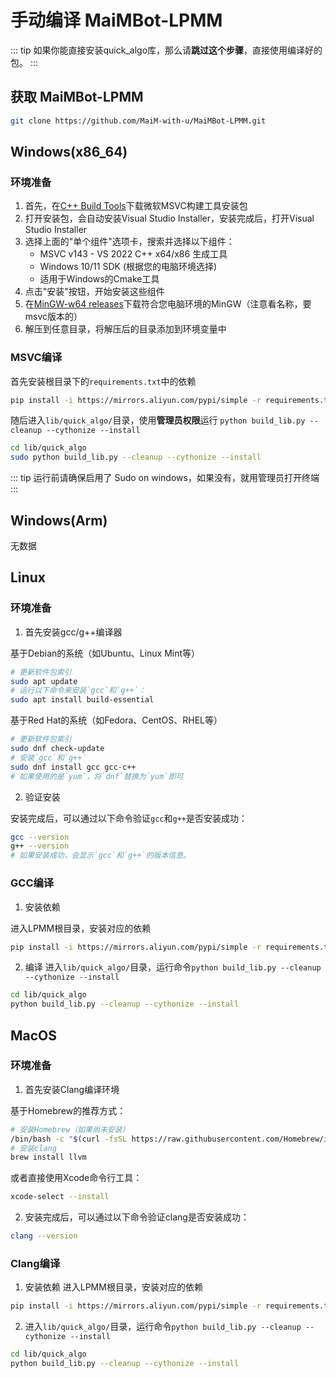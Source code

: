 # 手动编译 MaiMBot-LPMM

::: tip
如果你能直接安装quick_algo库，那么请**跳过这个步骤**，直接使用编译好的包。
:::

## 获取 MaiMBot-LPMM
```bash
git clone https://github.com/MaiM-with-u/MaiMBot-LPMM.git
```

## Windows(x86_64)

### 环境准备

1. 首先，在[C++ Build Tools](https://visualstudio.microsoft.com/zh-hans/visual-cpp-build-tools/)下载微软MSVC构建工具安装包
2. 打开安装包，会自动安装Visual Studio Installer，安装完成后，打开Visual Studio Installer
3. 选择上面的"单个组件"选项卡，搜索并选择以下组件：
   - MSVC v143 - VS 2022 C++ x64/x86 生成工具
   - Windows 10/11 SDK (根据您的电脑环境选择)
   - 适用于Windows的Cmake工具
4. 点击"安装"按钮，开始安装这些组件
5. 在[MinGW-w64 releases](https://github.com/niXman/mingw-builds-binaries/releases)下载符合您电脑环境的MinGW（注意看名称，要msvc版本的）
6. 解压到任意目录，将解压后的目录添加到环境变量中

### MSVC编译

首先安装根目录下的`requirements.txt`中的依赖

```bash
pip install -i https://mirrors.aliyun.com/pypi/simple -r requirements.txt --upgrade
```

随后进入`lib/quick_algo/`目录，使用**管理员权限**运行 `python build_lib.py --cleanup --cythonize --install`

```bash
cd lib/quick_algo
sudo python build_lib.py --cleanup --cythonize --install
```
::: tip
运行前请确保启用了 Sudo on windows，如果没有，就用管理员打开终端
:::
## Windows(Arm)

无数据

## Linux
### 环境准备
1. 首先安装gcc/g++编译器

基于Debian的系统（如Ubuntu、Linux Mint等）

```bash
# 更新软件包索引
sudo apt update
# 运行以下命令来安装`gcc`和`g++`：
sudo apt install build-essential
```

基于Red Hat的系统（如Fedora、CentOS、RHEL等）

```bash
# 更新软件包索引
sudo dnf check-update
# 安装`gcc`和`g++`
sudo dnf install gcc gcc-c++
# 如果使用的是`yum`，将`dnf`替换为`yum`即可
```

2. 验证安装

安装完成后，可以通过以下命令验证`gcc`和`g++`是否安装成功：

```bash
gcc --version
g++ --version
# 如果安装成功，会显示`gcc`和`g++`的版本信息。
```
### GCC编译
1. 安装依赖

进入LPMM根目录，安装对应的依赖

```bash
pip install -i https://mirrors.aliyun.com/pypi/simple -r requirements.txt --upgrade
```

2. 编译
进入`lib/quick_algo/`目录，运行命令`python build_lib.py --cleanup --cythonize --install`

```bash
cd lib/quick_algo
python build_lib.py --cleanup --cythonize --install
```

## MacOS
### 环境准备
1. 首先安装Clang编译环境

基于Homebrew的推荐方式：

```bash
# 安装Homebrew（如果尚未安装）
/bin/bash -c "$(curl -fsSL https://raw.githubusercontent.com/Homebrew/install/HEAD/install.sh)"
# 安装clang
brew install llvm
```

或者直接使用Xcode命令行工具：

```bash
xcode-select --install
```

2. 安装完成后，可以通过以下命令验证clang是否安装成功：

```bash
clang --version
```
### Clang编译
1. 安装依赖
进入LPMM根目录，安装对应的依赖

```bash
pip install -i https://mirrors.aliyun.com/pypi/simple -r requirements.txt --upgrade
```

2. 进入`lib/quick_algo/`目录，运行命令`python build_lib.py --cleanup --cythonize --install`

```bash
cd lib/quick_algo
python build_lib.py --cleanup --cythonize --install
```

